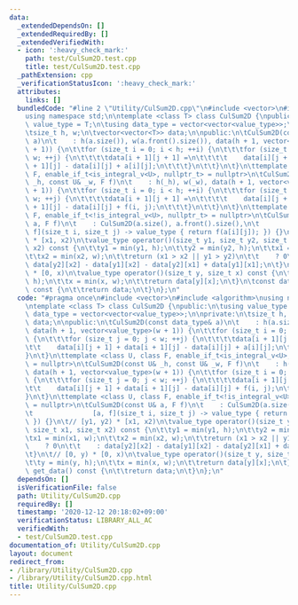 ```yaml
---
data:
  _extendedDependsOn: []
  _extendedRequiredBy: []
  _extendedVerifiedWith:
  - icon: ':heavy_check_mark:'
    path: test/CulSum2D.test.cpp
    title: test/CulSum2D.test.cpp
  _pathExtension: cpp
  _verificationStatusIcon: ':heavy_check_mark:'
  attributes:
    links: []
  bundledCode: "#line 2 \"Utility/CulSum2D.cpp\"\n#include <vector>\n#include <algorithm>\n\
    using namespace std;\n\ntemplate <class T> class CulSum2D {\npublic:\n\tusing\
    \ value_type = T;\n\tusing data_type = vector<vector<value_type>>;\n\nprivate:\n\
    \tsize_t h, w;\n\tvector<vector<T>> data;\n\npublic:\n\tCulSum2D(const data_type&\
    \ a)\n\t    : h(a.size()), w(a.front().size()), data(h + 1, vector<value_type>(w\
    \ + 1)) {\n\t\tfor (size_t i = 0; i < h; ++i) {\n\t\t\tfor (size_t j = 0; j <\
    \ w; ++j) {\n\t\t\t\tdata[i + 1][j + 1] =\n\t\t\t\t    data[i][j + 1] + data[i\
    \ + 1][j] - data[i][j] + a[i][j];\n\t\t\t}\n\t\t}\n\t}\n\ttemplate <class U, class\
    \ F, enable_if_t<is_integral_v<U>, nullptr_t> = nullptr>\n\tCulSum2D(const U&\
    \ _h, const U& _w, F f)\n\t    : h(_h), w(_w), data(h + 1, vector<value_type>(w\
    \ + 1)) {\n\t\tfor (size_t i = 0; i < h; ++i) {\n\t\t\tfor (size_t j = 0; j <\
    \ w; ++j) {\n\t\t\t\tdata[i + 1][j + 1] =\n\t\t\t\t    data[i][j + 1] + data[i\
    \ + 1][j] - data[i][j] + f(i, j);\n\t\t\t}\n\t\t}\n\t}\n\ttemplate <class U, class\
    \ F, enable_if_t<!is_integral_v<U>, nullptr_t> = nullptr>\n\tCulSum2D(const U&\
    \ a, F f)\n\t    : CulSum2D(a.size(), a.front().size(),\n\t               [a,\
    \ f](size_t i, size_t j) -> value_type { return f(a[i][j]); }) {}\n\t// [y1, y2)\
    \ * [x1, x2)\n\tvalue_type operator()(size_t y1, size_t y2, size_t x1, size_t\
    \ x2) const {\n\t\ty1 = min(y1, h);\n\t\ty2 = min(y2, h);\n\t\tx1 = min(x1, w);\n\
    \t\tx2 = min(x2, w);\n\t\treturn (x1 > x2 || y1 > y2)\n\t\t    ? 0\n\t\t    :\
    \ data[y2][x2] - data[y1][x2] - data[y2][x1] + data[y1][x1];\n\t}\n\t// [0, y)\
    \ * [0, x)\n\tvalue_type operator()(size_t y, size_t x) const {\n\t\ty = min(y,\
    \ h);\n\t\tx = min(x, w);\n\t\treturn data[y][x];\n\t}\n\tconst data_type& get_data()\
    \ const {\n\t\treturn data;\n\t}\n};\n"
  code: "#pragma once\n#include <vector>\n#include <algorithm>\nusing namespace std;\n\
    \ntemplate <class T> class CulSum2D {\npublic:\n\tusing value_type = T;\n\tusing\
    \ data_type = vector<vector<value_type>>;\n\nprivate:\n\tsize_t h, w;\n\tvector<vector<T>>\
    \ data;\n\npublic:\n\tCulSum2D(const data_type& a)\n\t    : h(a.size()), w(a.front().size()),\
    \ data(h + 1, vector<value_type>(w + 1)) {\n\t\tfor (size_t i = 0; i < h; ++i)\
    \ {\n\t\t\tfor (size_t j = 0; j < w; ++j) {\n\t\t\t\tdata[i + 1][j + 1] =\n\t\t\
    \t\t    data[i][j + 1] + data[i + 1][j] - data[i][j] + a[i][j];\n\t\t\t}\n\t\t\
    }\n\t}\n\ttemplate <class U, class F, enable_if_t<is_integral_v<U>, nullptr_t>\
    \ = nullptr>\n\tCulSum2D(const U& _h, const U& _w, F f)\n\t    : h(_h), w(_w),\
    \ data(h + 1, vector<value_type>(w + 1)) {\n\t\tfor (size_t i = 0; i < h; ++i)\
    \ {\n\t\t\tfor (size_t j = 0; j < w; ++j) {\n\t\t\t\tdata[i + 1][j + 1] =\n\t\t\
    \t\t    data[i][j + 1] + data[i + 1][j] - data[i][j] + f(i, j);\n\t\t\t}\n\t\t\
    }\n\t}\n\ttemplate <class U, class F, enable_if_t<!is_integral_v<U>, nullptr_t>\
    \ = nullptr>\n\tCulSum2D(const U& a, F f)\n\t    : CulSum2D(a.size(), a.front().size(),\n\
    \t               [a, f](size_t i, size_t j) -> value_type { return f(a[i][j]);\
    \ }) {}\n\t// [y1, y2) * [x1, x2)\n\tvalue_type operator()(size_t y1, size_t y2,\
    \ size_t x1, size_t x2) const {\n\t\ty1 = min(y1, h);\n\t\ty2 = min(y2, h);\n\t\
    \tx1 = min(x1, w);\n\t\tx2 = min(x2, w);\n\t\treturn (x1 > x2 || y1 > y2)\n\t\t\
    \    ? 0\n\t\t    : data[y2][x2] - data[y1][x2] - data[y2][x1] + data[y1][x1];\n\
    \t}\n\t// [0, y) * [0, x)\n\tvalue_type operator()(size_t y, size_t x) const {\n\
    \t\ty = min(y, h);\n\t\tx = min(x, w);\n\t\treturn data[y][x];\n\t}\n\tconst data_type&\
    \ get_data() const {\n\t\treturn data;\n\t}\n};\n"
  dependsOn: []
  isVerificationFile: false
  path: Utility/CulSum2D.cpp
  requiredBy: []
  timestamp: '2020-12-12 20:18:02+09:00'
  verificationStatus: LIBRARY_ALL_AC
  verifiedWith:
  - test/CulSum2D.test.cpp
documentation_of: Utility/CulSum2D.cpp
layout: document
redirect_from:
- /library/Utility/CulSum2D.cpp
- /library/Utility/CulSum2D.cpp.html
title: Utility/CulSum2D.cpp
---
```


